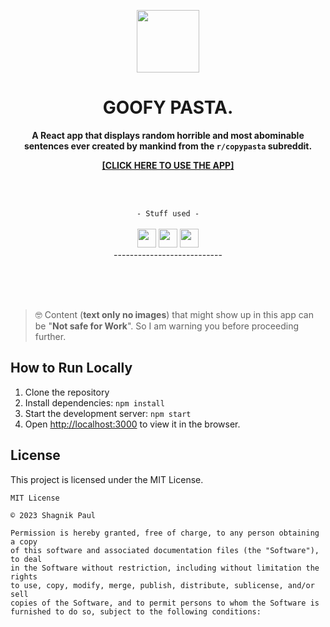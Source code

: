 

<p align="center">
  <img width="100" src="https://media.tenor.com/TCzfmNLrLVIAAAAj/iloveyou-sweetdreams.giff"><br>
  <h1 align="center">GOOFY PASTA.</h1> 
  <p align="center"><b>A React app that displays random horrible and most abominable sentences ever created by mankind from the <code>r/copypasta</code> subreddit.</b></p>
<p align="center"><a href="https://goofypasta-react-app.vercel.app/" target="_blank"><b>[CLICK HERE TO USE THE APP]</b></a></p>
</p>
<br><br>
<p align="center"><code>- Stuff used -</code><br><br>
<img width="30" src="https://cdn4.iconfinder.com/data/icons/logos-3/600/React.js_logo-512.png">​  ​​​​​
<img width="30" src="https://img.icons8.com/color/256/bootstrap.png">
<img width="30" src="https://www.freepnglogos.com/uploads/javascript-png/javascript-vector-logo-yellow-png-transparent-javascript-vector-12.png">
<br> ---------------------------
</p>

<br>
<br>
<br>

> 🤓 Content (**text only no images**) that might show up in this app can be "**Not safe for Work**". So I am warning you before proceeding further. 

## How to Run Locally

1. Clone the repository
2. Install dependencies: `npm install`
3. Start the development server: `npm start`
4. Open [http://localhost:3000](http://localhost:3000) to view it in the browser.

## License

This project is licensed under the MIT License.

```
MIT License

© 2023 Shagnik Paul

Permission is hereby granted, free of charge, to any person obtaining a copy
of this software and associated documentation files (the "Software"), to deal
in the Software without restriction, including without limitation the rights
to use, copy, modify, merge, publish, distribute, sublicense, and/or sell
copies of the Software, and to permit persons to whom the Software is
furnished to do so, subject to the following conditions:
```
